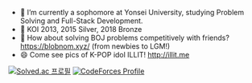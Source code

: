- 🌱 I’m currently a sophomore at Yonsei University, studying Problem Solving and Full-Stack Development.
- 🏅 KOI 2013, 2015 Silver, 2018 Bronze
- 👯 How about solving BOJ problems competitively with friends? https://blobnom.xyz/ (from newbies to LGM!)
- 😄 Come see pics of K-POP idol ILLIT! http://illit.me

[![Solved.ac
프로필](http://mazassumnida.wtf/api/generate_badge?boj=pgggggggggh)](https://solved.ac/pgggggggggh)
[![CodeForces Profile](https://cf.leed.at?id=Magnet1c)](https://codeforces.com/profile/Magnet1c)

<!-- [![Codeforces Badge](https://codeforces-readme-stats.vercel.app/api/badge?username=magnet1c)](https://codeforces.com/profile/magnet1c) -->

<!--
**pggggggggh/pggggggggh** is a ✨ _special_ ✨ repository because its `README.md` (this file) appears on your GitHub profile.

Here are some ideas to get you started:


- 💬 My project on reviewing K-POP tracks: http://music321.netlify.app (Temporary Unavailable)
- 🔭 I’m currently working on ...
- 🌱 I’m currently learning ...
- 👯 I’m looking to collaborate on ...
- 🤔 I’m looking for help with ...
- 💬 Ask me about ...
- 📫 How to reach me: ...
- 😄 Pronouns: ...
- ⚡ Fun fact: ...
-->
